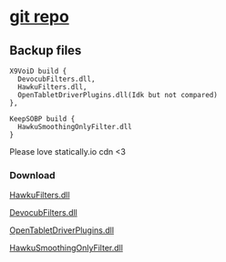 # [git repo](https://github.com/InfinityGhost/OpenTabletDriver)

## Backup files

```
X9VoiD build {
  DevocubFilters.dll,
  HawkuFilters.dll,
  OpenTabletDriverPlugins.dll(Idk but not compared)
},

KeepSOBP build {
  HawkuSmoothingOnlyFilter.dll
}
```

Please love statically.io cdn <3

### Download
[HawkuFilters.dll](https://cdn.staticaly.com/gh/KeepSOBP/KeepSOBP/master/OpenTabletDriver/Filter/HawkuFilters.dll)

[DevocubFilters.dll](https://cdn.staticaly.com/gh/KeepSOBP/KeepSOBP/master/OpenTabletDriver/Filter/DevocubFilters.dll)

[OpenTabletDriverPlugins.dll](https://cdn.staticaly.com/gh/KeepSOBP/KeepSOBP/master/OpenTabletDriver/OpenTabletDriverPlugins.dll)

[HawkuSmoothingOnlyFilter.dll](https://cdn.staticaly.com/gh/KeepSOBP/KeepSOBP/master/OpenTabletDriver/Filter/HawkuSmoothingOnlyFilter.dll)
